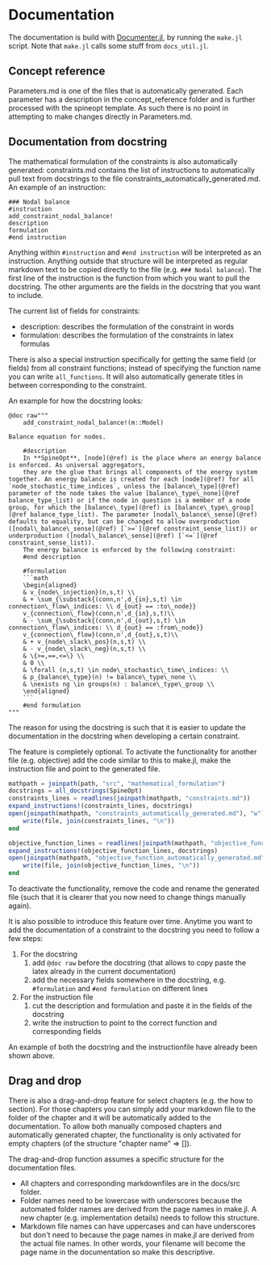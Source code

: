 # Documentation

The documentation is build with [Documenter.jl](https://documenter.juliadocs.org/stable/), by running the `make.jl` script.
Note that `make.jl` calls some stuff from `docs_util.jl`.

## Concept reference

Parameters.md is one of the files that is automatically generated. Each parameter has a description in the concept_reference folder and is further processed with the spineopt template. As such there is no point in attempting to make changes directly in Parameters.md.

## Documentation from docstring

The mathematical formulation of the constraints is also automatically generated: constraints.md contains the list of instructions to automatically pull text from docstrings to the file constraints\_automatically\_generated.md. An example of an instruction:

```
### Nodal balance
#instruction
add_constraint_nodal_balance!
description
formulation
#end instruction
```

Anything within `#instruction` and `#end instruction` will be interpreted as an instruction. Anything outside that structure will be interpreted as regular markdown text to be copied directly to the file (e.g. `### Nodal balance`). The first line of the instruction is the function from which you want to pull the docstring. The other arguments are the fields in the docstring that you want to include.

The current list of fields for constraints:
+ description: describes the formulation of the constraint in words
+ formulation: describes the formulation of the constraints in latex formulas

There is also a special instruction specifically for getting the same field (or fields) from all constraint functions; instead of specifying the function name you can write `all_functions`. It will also automatically generate titles in between corresponding to the constraint.

An example for how the docstring looks:

```
@doc raw"""
    add_constraint_nodal_balance!(m::Model)

Balance equation for nodes.

    #description
    In **SpineOpt**, [node](@ref) is the place where an energy balance is enforced. As universal aggregators,
    they are the glue that brings all components of the energy system together. An energy balance is created for each [node](@ref) for all `node_stochastic_time_indices`, unless the [balance\_type](@ref) parameter of the node takes the value [balance\_type\_none](@ref balance_type_list) or if the node in question is a member of a node group, for which the [balance\_type](@ref) is [balance\_type\_group](@ref balance_type_list). The parameter [nodal\_balance\_sense](@ref) defaults to equality, but can be changed to allow overproduction ([nodal\_balance\_sense](@ref) [`>=`](@ref constraint_sense_list)) or underproduction ([nodal\_balance\_sense](@ref) [`<=`](@ref constraint_sense_list)).
    The energy balance is enforced by the following constraint:
    #end description

    #formulation
    ```math
    \begin{aligned}
    & v_{node\_injection}(n,s,t) \\
    & + \sum_{\substack{(conn,n',d_{in},s,t) \in connection\_flow\_indices: \\ d_{out} == :to\_node}}
    v_{connection\_flow}(conn,n',d_{in},s,t)\\
    & - \sum_{\substack{(conn,n',d_{out},s,t) \in connection\_flow\_indices: \\ d_{out} == :from\_node}}
    v_{connection\_flow}(conn,n',d_{out},s,t)\\
    & + v_{node\_slack\_pos}(n,s,t) \\
    & - v_{node\_slack\_neg}(n,s,t) \\
    & \{>=,==,<=\} \\
    & 0 \\
    & \forall (n,s,t) \in node\_stochastic\_time\_indices: \\
    & p_{balance\_type}(n) != balance\_type\_none \\
    & \nexists ng \in groups(n) : balance\_type\_group \\
    \end{aligned}
    ```
    #end formulation
"""
``` 

The reason for using the docstring is such that it is easier to update the documentation in the docstring when developing a certain constraint.

The feature is completely optional. To activate the functionality for another file (e.g. objective) add the code similar to this to make.jl, make the instruction file and point to the generated file.

```julia
mathpath = joinpath(path, "src", "mathematical_formulation")
docstrings = all_docstrings(SpineOpt)
constraints_lines = readlines(joinpath(mathpath, "constraints.md"))
expand_instructions!(constraints_lines, docstrings)
open(joinpath(mathpath, "constraints_automatically_generated.md"), "w") do file
    write(file, join(constraints_lines, "\n"))
end

objective_function_lines = readlines(joinpath(mathpath, "objective_function.md"))
expand_instructions!(objective_function_lines, docstrings)
open(joinpath(mathpath, "objective_function_automatically_generated.md"), "w") do file
    write(file, join(objective_function_lines, "\n"))
end
```

To deactivate the functionality, remove the code and rename the generated file (such that it is clearer that you now need to change things manually again).

It is also possible to introduce this feature over time. Anytime you want to add the documentation of a constraint to the docstring you need to follow a few steps:
1. For the docstring
    1. add `@doc raw` before the docstring (that allows to copy paste the latex already in the current documentation)
    2. add the necessary fields somewhere in the docstring, e.g. `#formulation` and `#end formulation` on different lines
2. For the instruction file
    1. cut the description and formulation and paste it in the fields of the docstring
    2. write the instruction to point to the correct function and corresponding fields

An example of both the docstring and the instructionfile have already been shown above.



## Drag and drop

There is also a drag-and-drop feature for select chapters (e.g. the how to section). For those chapters you can simply add your markdown file to the folder of the chapter and it will be automatically added to the documentation. To allow both manually composed chapters and automatically generated chapter, the functionality is only activated for empty chapters (of the structure "chapter name" => []).

The drag-and-drop function assumes a specific structure for the documentation files.
+ All chapters and corresponding markdownfiles are in the docs/src folder.
+ Folder names need to be lowercase with underscores because the automated folder names are derived from the page names in make.jl. A new chapter (e.g. implementation details) needs to follow this structure.
+ Markdown file names can have uppercases and can have underscores but don't need to because the page names in make.jl are derived from the actual file names. In other words, your filename will become the page name in the documentation so make this descriptive.
